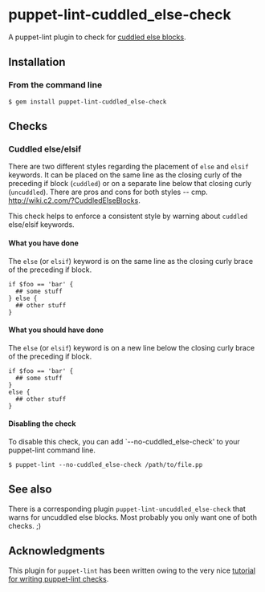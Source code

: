 puppet-lint-cuddled_else-check
==============================

A puppet-lint plugin to check for [cuddled else blocks](http://wiki.c2.com/?CuddledElseBlocks).

## Installation

### From the command line

```shell
$ gem install puppet-lint-cuddled_else-check
```

## Checks

### Cuddled else/elsif

There are two different styles regarding the placement of `else` and `elsif` keywords. It can be placed on the same line as the closing curly of the preceding if block (`cuddled`) or on a separate line below that closing curly (`uncuddled`). There are pros and cons for both styles -- cmp. http://wiki.c2.com/?CuddledElseBlocks.

This check helps to enforce a consistent style by warning about `cuddled` else/elsif keywords.

#### What you have done

The `else` (or `elsif`) keyword is on the same line as the closing curly brace of the preceding if block.

```puppet
if $foo == 'bar' {
  ## some stuff
} else {
  ## other stuff
}
```

#### What you should have done

The `else` (or `elsif`) keyword is on a new line below the closing curly brace of the preceding if block.

```puppet
if $foo == 'bar' {
  ## some stuff
}
else {
  ## other stuff
}
```

#### Disabling the check

To disable this check, you can add `--no-cuddled_else-check' to your puppet-lint command line.

```
$ puppet-lint --no-cuddled_else-check /path/to/file.pp
```

## See also

There is a corresponding plugin `puppet-lint-uncuddled_else-check` that warns for uncuddled else blocks. Most probably you only want one of both checks. ;)

## Acknowledgments

This plugin for `puppet-lint` has been written owing to the very nice [tutorial for writing puppet-lint checks](http://puppet-lint.com/developer/tutorial/).
